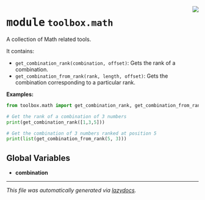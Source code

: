 <!-- markdownlint-disable -->

<a href="../src/toolbox/math/__init__.py#L0"><img align="right" style="float:right;" src="https://img.shields.io/badge/-source-cccccc?style=flat-square"></a>

# <kbd>module</kbd> `toolbox.math`
A collection of Math related tools. 

It contains: 
- `get_combination_rank(combination, offset)`: Gets the rank of a combination. 
- `get_combination_from_rank(rank, length, offset)`: Gets the combination corresponding to a particular rank. 



**Examples:**
 ```python
from toolbox.math import get_combination_rank, get_combination_from_rank

# Get the rank of a combination of 3 numbers
print(get_combination_rank([1,3,5]))

# Get the combination of 3 numbers ranked at position 5
print(list(get_combination_from_rank(5, 3)))
``` 

**Global Variables**
---------------
- **combination**




---

_This file was automatically generated via [lazydocs](https://github.com/ml-tooling/lazydocs)._
